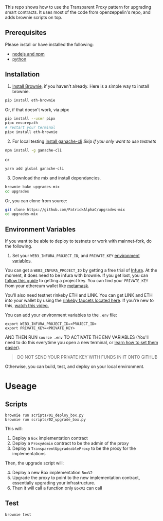 This repo shows how to use the Transparent Proxy pattern for upgrading smart contracts. It uses most of the code from openzeppelin's repo, and adds brownie scripts on top. 

## Prerequisites

Please install or have installed the following:

- [nodejs and npm](https://nodejs.org/en/download/)
- [python](https://www.python.org/downloads/)
## Installation

1. [Install Brownie](https://eth-brownie.readthedocs.io/en/stable/install.html), if you haven't already. Here is a simple way to install brownie.

```bash
pip install eth-brownie
```
Or, if that doesn't work, via pipx
```bash
pip install --user pipx
pipx ensurepath
# restart your terminal
pipx install eth-brownie
```

2. For local testing [install ganache-cli](https://www.npmjs.com/package/ganache-cli)
*Skip if you only want to use testnets*

```bash
npm install -g ganache-cli
```
or
```bash
yarn add global ganache-cli
```

3. Download the mix and install dependancies. 

```bash
brownie bake upgrades-mix
cd upgrades
```

Or, you can clone from source:

```bash
git clone https://github.com/PatrickAlphaC/upgrades-mix
cd upgrades-mix
```

## Environment Variables
If you want to be able to deploy to testnets or work with mainnet-fork, do the following. 

1. Set your `WEB3_INFURA_PROJECT_ID`, and `PRIVATE_KEY` [environment variables](https://www.twilio.com/blog/2017/01/how-to-set-environment-variables.html). 

You can get a `WEB3_INFURA_PROJECT_ID` by getting a free trial of [Infura](https://infura.io/). At the moment, it does need to be infura with brownie. If you get lost, you can [follow this guide](https://ethereumico.io/knowledge-base/infura-api-key-guide/) to getting a project key. You can find your `PRIVATE_KEY` from your ethereum wallet like [metamask](https://metamask.io/). 

You'll also need testnet rinkeby ETH and LINK. You can get LINK and ETH into your wallet by using the [rinkeby faucets located here](https://docs.chain.link/docs/link-token-contracts#rinkeby). If you're new to this, [watch this video.](https://www.youtube.com/watch?v=P7FX_1PePX0)

You can add your environment variables to the `.env` file:

```
export WEB3_INFURA_PROJECT_ID=<PROJECT_ID>
export PRIVATE_KEY=<PRIVATE_KEY>
```

AND THEN RUN `source .env` TO ACTIVATE THE ENV VARIABLES
(You'll need to do this everytime you open a new terminal, or [learn how to set them easier](https://www.twilio.com/blog/2017/01/how-to-set-environment-variables.html)). 

> DO NOT SEND YOUR PRIVATE KEY WITH FUNDS IN IT ONTO GITHUB

Otherwise, you can build, test, and deploy on your local environment. 

# Useage
## Scripts

```
brownie run scripts/01_deploy_box.py
brownie run scripts/02_upgrade_box.py
```
This will:
1. Deploy a `Box` implementation contract
2. Deploy a `ProxyAdmin` contract to be the admin of the proxy
3. Deploy a `TransparentUpgradeableProxy` to be the proxy for the implementations
   
Then, the upgrade script will:

4. Deploy a new Box implementation `BoxV2`
5. Upgrade the proxy to point to the new implementation contract, essentially upgrading your infrastructure. 
6. Then it will call a function only `BoxV2` can call

## Test

```
brownie test
```